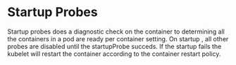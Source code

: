 # Startup Probes
Startup probes  does a diagnostic check on the container to determining all the containers 
in a pod are ready per container setting. On startup , all  other probes are disabled until the startupProbe succeds. If the startup fails the kubelet will restart the container according to the container restart policy. 